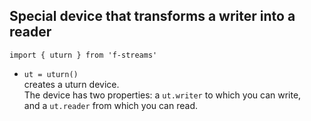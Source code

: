 ## Special device that transforms a writer into a reader

`import { uturn } from 'f-streams'`

* `ut = uturn()`  
  creates a uturn device.  
  The device has two properties: a `ut.writer` to which you can write,   
  and a `ut.reader` from which you can read. 
